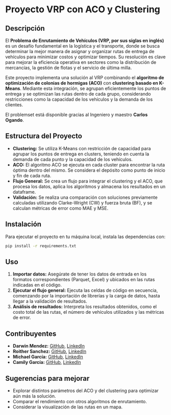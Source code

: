 # Proyecto VRP con ACO y Clustering

## Descripción

El **Problema de Enrutamiento de Vehículos (VRP, por sus siglas en inglés)** es un desafío fundamental en la logística y el transporte, donde se busca determinar la mejor manera de asignar y organizar rutas de entrega de vehículos para minimizar costos y optimizar tiempos. Su resolución es clave para mejorar la eficiencia operativa en sectores como la distribución de mercancías, la gestión de flotas y el servicio de última milla.

Este proyecto implementa una solución al VRP combinando el **algoritmo de optimización de colonias de hormigas (ACO)** con **clustering basado en K-Means**. Mediante esta integración, se agrupan eficientemente los puntos de entrega y se optimizan las rutas dentro de cada grupo, considerando restricciones como la capacidad de los vehículos y la demanda de los clientes.

El problemset está disponible gracias al Ingeniero y maestro **Carlos Ogando**.

## Estructura del Proyecto

- **Clustering:** Se utiliza K-Means con restricción de capacidad para agrupar los puntos de entrega en clusters, teniendo en cuenta la demanda de cada punto y la capacidad de los vehículos.
- **ACO:** El algoritmo ACO se ejecuta en cada cluster para encontrar la ruta óptima dentro del mismo. Se considera el depósito como punto de inicio y fin de cada ruta.
- **Flujo General:** Se crea un flujo para integrar el clustering y el ACO, que procesa los datos, aplica los algoritmos y almacena los resultados en un dataframe.
- **Validación:** Se realiza una comparación con soluciones previamente calculadas utilizando Clarke-Wright (CW) y fuerza bruta (BF), y se calculan métricas de error como MAE y MSE.

## Instalación

Para ejecutar el proyecto en tu máquina local, instala las dependencias con:

```bash
pip install -r requirements.txt
```

## Uso

1. **Importar datos:** Asegúrate de tener los datos de entrada en los formatos correspondientes (Parquet, Excel) y ubicados en las rutas indicadas en el código.
2. **Ejecutar el flujo general:** Ejecuta las celdas de código en secuencia, comenzando por la importación de librerías y la carga de datos, hasta llegar a la validación de resultados.
3. **Análisis de resultados:** Interpreta los resultados obtenidos, como el costo total de las rutas, el número de vehículos utilizados y las métricas de error.

## Contribuyentes

- **Darwin Mendez:** [GitHub](https://github.com/Daarwinmendez), [LinkedIn](https://www.linkedin.com/in/darwin-mendez-061881185)
- **Roither Sanchez:** [GitHub](https://github.com/XTrollaX), [LinkedIn](https://www.linkedin.com/in/roither-s%C3%A0nchez-sosa-b77b37244/)
- **Michael García:** [GitHub](https://github.com/MichaGF0305), [LinkedIn](https://www.linkedin.com/in/michael-david-garc%C3%ADa-feliz-37446b296/)
- **Camily García:** [GitHub](https://github.com/CamyG18), [LinkedIn](https://www.linkedin.com/in/camily-garc%C3%ADa-7b4632319/)

## Sugerencias para mejorar

- Explorar distintos parámetros del ACO y del clustering para optimizar aún más la solución.
- Comparar el rendimiento con otros algoritmos de enrutamiento.
- Considerar la visualización de las rutas en un mapa.
